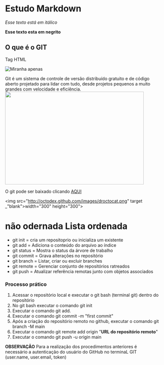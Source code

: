 # Estudo Markdown
*Esse texto está em itálico*

**Esse texto esta em negrito**
## O que é o GIT
Tag HTML

<img 
alt="Miranha apenas"
src="https://s2.glbimg.com/OY2qTqVb7o026OOynjuKZhlfEPM=/0x0:620x465/984x0/smart/filters:strip_icc()/s.glbimg.com/jo/g1/f/original/2014/04/30/aranha-2.jpg">

Git é um sistema de controle de versão distribuído gratuito e de código aberto projetado para lidar com tudo, desde projetos pequenos a muito grandes com velocidade e eficiência.
<img src="https://git-scm.com/images/branching-illustration@2x.png" width="450" height="300">

O git pode ser baixado clicando <a href="https://git-scm.com/">AQUI</a>


<img src="http://octodex.github.com/images/droctocat.png"  target _"blank">width="300" height="300">

#  não odernada Lista ordenada
* git init = cria um repositoprio ou inicializa um existente
* git add =  Adiciona o conteúdo do arquivo ao índice
* git status = Mostra o status da árvore de trabalho
* git commit = Grava alterações no repositório
* git branch = Listar, criar ou excluir branches
* git remote = Gerenciar conjunto de repositórios ratreados 
* git push = Atualizar referência remotas junto com objetos associados

### Processo prático 
1. Acessar o repositório local e executar o git bash (terminal git) dentro do repositório
2. No git bash executar o comando git init
3. Executar o comando git add.
4. Executar o comando git commit -m "first commit"
5. Após a criação do repositório remoto no github, executar o comando git branch -M main 
6. Executar o comando git remote add origin "**URL do repositório remoto**"
7. Executar o comando git push -u origin main

**OBSERVAÇÃO**
Para a realização dos procedimentos anteriores é necessário a autenticação do usuário do GitHub no terminaL GIT (user.name, user.email, token)


